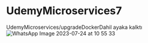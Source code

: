 # UdemyMicroservices7
UdemyMicroservices/upgradeDockerDahil ayaka kalktı
![WhatsApp Image 2023-07-24 at 10 55 33](https://github.com/sincomyazilim/UdemyMicroservices7/assets/80207223/046db4cc-7646-44a1-9212-d920a869e322)
